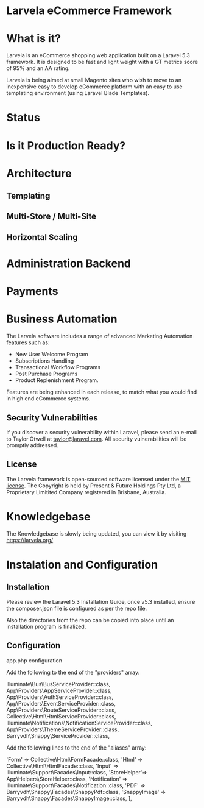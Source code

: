 # Larvela eCommerce Framework

# What is it?

Larvela is an eCommerce shopping web application built on a Laravel 5.3 framework. It is designed to be fast and light weight with a GT metrics score of 95% and an AA rating.

Larvela is being aimed at small Magento sites who wish to move to an inexpensive easy to develop eCommerce platform with an easy to use templating environment (using Laravel Blade Templates).

# Status

# Is it Production Ready?

# Architecture

## Templating

## Multi-Store / Multi-Site

## Horizontal Scaling

# Administration Backend

# Payments

# Business Automation

The Larvela software includes a range of advanced Marketing Automation features such as:

- New User Welcome Program
- Subscriptions Handling
- Transactional Workflow Programs
- Post Purchase Programs
- Product Replenishment Program.

Features are being enhanced in each release, to match what you would find in high end eCommerce systems.

## Security Vulnerabilities

If you discover a security vulnerability within Laravel, please send an e-mail to Taylor Otwell at taylor@laravel.com. All security vulnerabilities will be promptly addressed.

## License

The Larvela framework is open-sourced software licensed under the [MIT license](http://opensource.org/licenses/MIT). The Copyright is held by Present & Future Holdings Pty Ltd, a Proprietary Limitited Company registered in Brisbane, Australia.

# Knowledgebase

The Knowledgebase is slowly being updated, you can view it by visiting https://larvela.org/


# Instalation and Configuration

## Installation

Please review the Laravel 5.3 Installation Guide, once v5.3 installed, ensure the composer.json file is configured as per the repo file. 

Also the directories from the repo can be copied into place until an installation program is finalized.

## Configuration

app.php configuration

Add the following to the end of the "providers" array:

 Illuminate\Bus\BusServiceProvider::class,
 App\Providers\AppServiceProvider::class,
 App\Providers\AuthServiceProvider::class,
 App\Providers\EventServiceProvider::class,
 App\Providers\RouteServiceProvider::class,
 Collective\Html\HtmlServiceProvider::class,
 Illuminate\Notifications\NotificationServiceProvider::class,
 App\Providers\ThemeServiceProvider::class,
 Barryvdh\Snappy\ServiceProvider::class,

Add the following lines to the end of the "aliases" array:

 'Form' => Collective\Html\FormFacade::class,
 'Html' => Collective\Html\HtmlFacade::class,
 'Input' => Illuminate\Support\Facades\Input::class,
 'StoreHelper'=> App\Helpers\StoreHelper::class,
 'Notification' => Illuminate\Support\Facades\Notification::class,
 'PDF' => Barryvdh\Snappy\Facades\SnappyPdf::class,
 'SnappyImage' => Barryvdh\Snappy\Facades\SnappyImage::class,
 ],

